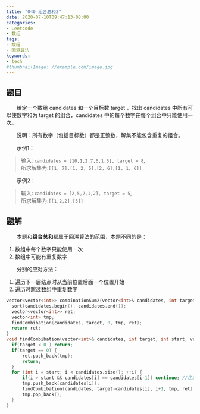 ```yaml
---
title: "040 组合总和2"
date: 2020-07-10T09:47:13+08:00
categories:
- Leetcode
- 数组
tags:
- 数组
- 回溯算法
keywords:
- tech
#thumbnailImage: //example.com/image.jpg
---
```


<!--more-->
## 题目
　　给定一个数组 candidates 和一个目标数 target ，找出 candidates 中所有可以使数字和为 target 的组合，candidates 中的每个数字在每个组合中只能使用一次。

　　说明：所有数字（包括目标数）都是正整数，解集不能包含重复的组合。

　　示例1：
> 输入: `candidates = [10,1,2,7,6,1,5], target = 8`,  
> 所求解集为:`[[1, 7],[1, 2, 5],[2, 6],[1, 1, 6]]`

　　示例2：
> 输入: `candidates = [2,5,2,1,2], target = 5`,  
> 所求解集为:`[[1,2,2],[5]]`

## 题解
　　本题和**组合总和**都属于回溯算法的范围，本题不同的是：
1. 数组中每个数字只能使用一次
2. 数组中可能有重复数字

　　分别的应对方法：
1. 遍历下一层结点时从当前位置后面一个位置开始
2. 遍历时跳过数组中重复数字

```cpp
vector<vector<int>> combinationSum2(vector<int>& candidates, int target) {
  sort(candidates.begin(), candidates.end());
  vector<vector<int>> ret;
  vector<int> tmp;
  findCombibation(candidates, target, 0, tmp, ret);
  return ret;
}
void findCombibation(vector<int>& candidates, int target, int start, vector<int>& tmp, vector<vector<int>>& ret) {
  if(target < 0 ) return;
  if(target == 0) {
      ret.push_back(tmp);
      return;
  }
  for (int i = start; i < candidates.size(); ++i) {
      if(i > start && candidates[i] == candidates[i-1]) continue; //注意本题并没有说数组不包含重复元素
      tmp.push_back(candidates[i]);
      findCombibation(candidates, target-candidates[i], i+1, tmp, ret); //本题每个数只能使用一次，所以下一层结点要从i+1开始
      tmp.pop_back();
  }
}
```